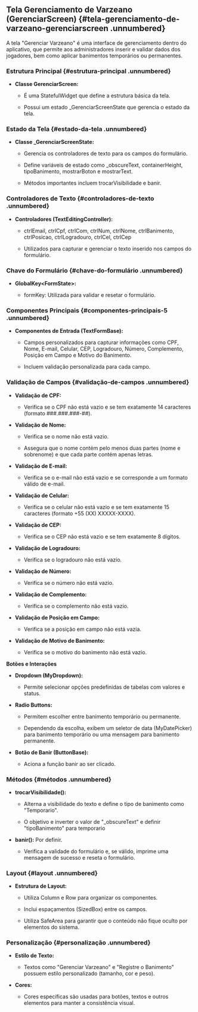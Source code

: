 ## **Tela Gerenciamento de Varzeano (GerenciarScreen)** {#tela-gerenciamento-de-varzeano-gerenciarscreen .unnumbered}

A tela \"Gerenciar Varzeano\" é uma interface de gerenciamento dentro do
aplicativo, que permite aos administradores inserir e validar dados dos
jogadores, bem como aplicar banimentos temporários ou permanentes.

### **Estrutura Principal** {#estrutura-principal .unnumbered}

-   **Classe GerenciarScreen:**

    -   É uma StatefulWidget que define a estrutura básica da tela.

    -   Possui um estado \_GerenciarScreenState que gerencia o estado da
        tela.

### **Estado da Tela** {#estado-da-tela .unnumbered}

-   **Classe \_GerenciarScreenState:**

    -   Gerencia os controladores de texto para os campos do formulário.

    -   Define variáveis de estado como \_obscureText, containerHeight,
        tipoBanimento, mostrarBoton e mostrarText.

    -   Métodos importantes incluem trocarVisibilidade e banir.

### **Controladores de Texto** {#controladores-de-texto .unnumbered}

-   **Controladores (TextEditingController):**

    -   ctrlEmail, ctrlCpf, ctrlCom, ctrlNum, ctrlNome, ctrlBanimento,
        ctrlPosicao, ctrlLogradouro, ctrlCel, ctrlCep

    -   Utilizados para capturar e gerenciar o texto inserido nos campos
        do formulário.

### **Chave do Formulário** {#chave-do-formulário .unnumbered}

-   **GlobalKey\<FormState\>:**

    -   formKey: Utilizada para validar e resetar o formulário.

### **Componentes Principais** {#componentes-principais-5 .unnumbered}

-   **Componentes de Entrada (TextFormBase):**

    -   Campos personalizados para capturar informações como CPF, Nome,
        E-mail, Celular, CEP, Logradouro, Número, Complemento, Posição
        em Campo e Motivo do Banimento.

    -   Incluem validação personalizada para cada campo.

### **Validação de Campos** {#validação-de-campos .unnumbered}

-   **Validação de CPF:**

    -   Verifica se o CPF não está vazio e se tem exatamente 14
        caracteres (formato ###.###.###-##).

-   **Validação de Nome:**

    -   Verifica se o nome não está vazio.

    -   Assegura que o nome contém pelo menos duas partes (nome e
        sobrenome) e que cada parte contém apenas letras.

-   **Validação de E-mail:**

    -   Verifica se o e-mail não está vazio e se corresponde a um
        formato válido de e-mail.

-   **Validação de Celular:**

    -   Verifica se o celular não está vazio e se tem exatamente 15
        caracteres (formato +55 (XX) XXXXX-XXXX).

-   **Validação de CEP:**

    -   Verifica se o CEP não está vazio e se tem exatamente 8 dígitos.

-   **Validação de Logradouro:**

    -   Verifica se o logradouro não está vazio.

-   **Validação de Número:**

    -   Verifica se o número não está vazio.

-   **Validação de Complemento:**

    -   Verifica se o complemento não está vazio.

-   **Validação de Posição em Campo:**

    -   Verifica se a posição em campo não está vazia.

-   **Validação de Motivo de Banimento:**

    -   Verifica se o motivo do banimento não está vazio.

**Botões e Interações**

-   **Dropdown (MyDropdown):**

    -   Permite selecionar opções predefinidas de tabelas com valores e
        status.

-   **Radio Buttons:**

    -   Permitem escolher entre banimento temporário ou permanente.

    -   Dependendo da escolha, exibem um seletor de data (MyDatePicker)
        para banimento temporário ou uma mensagem para banimento
        permanente.

-   **Botão de Banir (ButtonBase):**

    -   Aciona a função banir ao ser clicado.

### **Métodos** {#métodos .unnumbered}

-   **trocarVisibilidade():**

    -   Alterna a visibilidade do texto e define o tipo de banimento
        como \"Temporario\".

    -   O objetivo e inverter o valor de "\_obscureText" e definir
        "tipoBanimento" para temporario

-   **banir():** Por definir.

    -   Verifica a validade do formulário e, se válido, imprime uma
        mensagem de sucesso e reseta o formulário.

### **Layout** {#layout .unnumbered}

-   **Estrutura de Layout:**

    -   Utiliza Column e Row para organizar os componentes.

    -   Inclui espaçamentos (SizedBox) entre os campos.

    -   Utiliza SafeArea para garantir que o conteúdo não fique oculto
        por elementos do sistema.

### **Personalização** {#personalização .unnumbered}

-   **Estilo de Texto:**

    -   Textos como \"Gerenciar Varzeano\" e \"Registre o Banimento\"
        possuem estilo personalizado (tamanho, cor e peso).

-   **Cores:**

    -   Cores específicas são usadas para botões, textos e outros
        elementos para manter a consistência visual.
